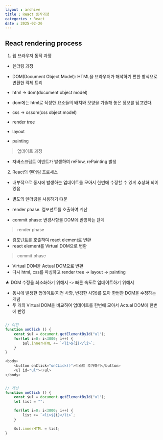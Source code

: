 ```yaml
---
layout : archive
title : React 동작과정
categories : React
date : 2025-02-20
---
```

## React rendering process

1. 웹 브라우저 동작 과정

- 렌더링 과정

- DOM(Document Object Model): HTML을 브라우저가 해석하기 편한 방식으로 변환한 객체 트리

- html -> dom(document object model)
- dom에는 html로 작성한 요소들의 배치와 모양을 기술해 놓은 정보를 담고있다.

- css -> cssom(css object model)

- render tree

- layout

- painting

> 업데이트 과정
- 자바스크립트 이벤트가 발생하여 reFlow, rePainting 발생


2. React의 렌더링 프로세스

- 내부적으로 동시에 발생하는 업데이트를 모아서 한번에 수정할 수 있게 추상화 되어있음

- 별도의 렌더링을 사용하기 떄문

- render phase: 컴포넌트를 호출하여 계산
- commit phase: 변경사항을 DOM에 반영하는 단계

> render phase
- 컴포넌트를 호출하여 react element로 변환
- react element를 Virtual DOM으로 변환

> commit phase
- Virtual DOM을 Actual DOM으로 변환
- 다시 html, css를 파싱하고 render tree -> layout -> painting

★ DOM 수정을 최소화하기 위해서 -> 빠른 속도로 업데이트하기 위해서
- 동시에 발생한 업데이트(이전 사항, 변경한 사항)를 모아 한번만 DOM을 수정하는 개념
- 두 개의 Virtual DOM을 비교하여 업데이트를 한번에 모아서 Actual DOM에 한번에 반영

```javascript

// 이전
function onClick () {
    const $ul = document.getElementById("ul");
    for(let i=0; i<3000; i++) {
        $ul.innerHTML += `<li>${i}</li>`;
    }
}

<body>
    <button onClick="onCLick()">리스트 추가하기</button>
    <ul id="ul"></ul>
</body>


// 개선
function onClick () {
    const $ul = document.getElementById("ul");
    let list = "":

    for(let i=0; i<3000; i++) {
        list += `<li>${i}</li>`;
    }

    $ul.innerHTML = list;
}
```